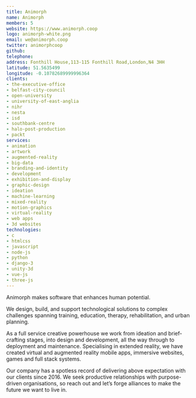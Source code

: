 ```yaml
---
title: Animorph
name: Animorph
members: 5
website: https://www.animorph.coop
logo: animorph-white.png
email: we@animorph.coop
twitter: animorphcoop
github:
telephone:
address: Fonthill House,113-115 Fonthill Road,London,N4 3HH
latitude: 51.5635499
longitude: -0.10782689999996364
clients:
- the-executive-office
- belfast-city-council
- open-university
- university-of-east-anglia
- nihr
- nesta
- isd
- southbank-centre
- halo-post-production
- packt
services:
- animation
- artwork
- augmented-reality
- big-data
- branding-and-identity
- development
- exhibition-and-display
- graphic-design
- ideation
- machine-learning
- mixed-reality
- motion-graphics
- virtual-reality
- web apps
- 3d websites
technologies:
- c
- htmlcss
- javascript
- node-js
- python
- django-3
- unity-3d
- vue-js
- three-js
---
```


Animorph makes software that enhances human potential.

We design, build, and support technological solutions to complex challenges spanning training, education, therapy, rehabilitation, and urban planning.

As a full service creative powerhouse we work from ideation and brief-crafting stages, into design and development, all the way through to deployment and maintenance. Specialising in extended reality, we have created virtual and augmented reality mobile apps, immersive websites, games and full stack systems.

Our company has a spotless record of delivering above expectation with our clients since 2016. We seek productive relationships with purpose-driven organisations, so reach out and let’s forge alliances to make the future we want to live in.

